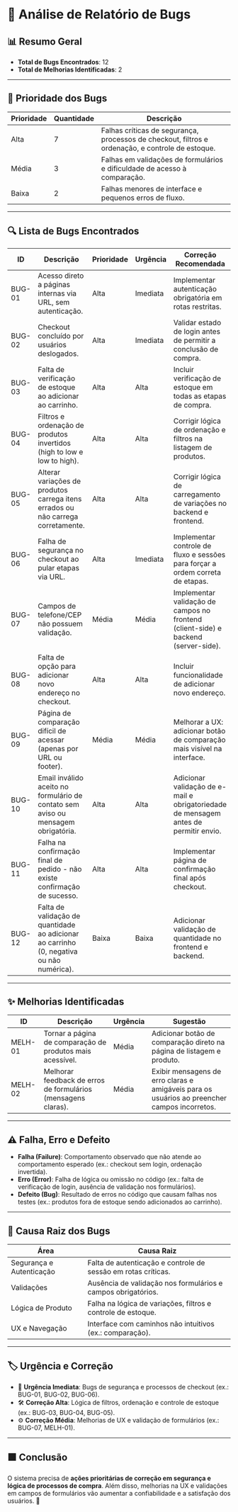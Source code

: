 # 🐞 Análise de Relatório de Bugs 

## 📊 Resumo Geral

- **Total de Bugs Encontrados**: 12
- **Total de Melhorias Identificadas**: 2

---

## 🚦 Prioridade dos Bugs

| Prioridade | Quantidade | Descrição                                                                                                 |
|------------|------------|-----------------------------------------------------------------------------------------------------------|
| Alta       | 7          | Falhas críticas de segurança, processos de checkout, filtros e ordenação, e controle de estoque.          |
| Média      | 3          | Falhas em validações de formulários e dificuldade de acesso à comparação.                                 |
| Baixa      | 2          | Falhas menores de interface e pequenos erros de fluxo.                                                    |

---

## 🔍 Lista de Bugs Encontrados

| ID    | Descrição                                                                                         | Prioridade | Urgência    | Correção Recomendada                                                                                                  |
|-------|----------------------------------------------------------------------------------------------------|------------|-------------|-----------------------------------------------------------------------------------------------------------------------|
| BUG-01 | Acesso direto a páginas internas via URL, sem autenticação.                                        | Alta       | Imediata    | Implementar autenticação obrigatória em rotas restritas.                                                              |
| BUG-02 | Checkout concluído por usuários deslogados.                                                       | Alta       | Imediata    | Validar estado de login antes de permitir a conclusão de compra.                                                      |
| BUG-03 | Falta de verificação de estoque ao adicionar ao carrinho.                                         | Alta       | Alta        | Incluir verificação de estoque em todas as etapas de compra.                                                          |
| BUG-04 | Filtros e ordenação de produtos invertidos (high to low e low to high).                            | Alta       | Alta        | Corrigir lógica de ordenação e filtros na listagem de produtos.                                                       |
| BUG-05 | Alterar variações de produtos carrega itens errados ou não carrega corretamente.                    | Alta       | Alta        | Corrigir lógica de carregamento de variações no backend e frontend.                                                   |
| BUG-06 | Falha de segurança no checkout ao pular etapas via URL.                                           | Alta       | Imediata    | Implementar controle de fluxo e sessões para forçar a ordem correta de etapas.                                         |
| BUG-07 | Campos de telefone/CEP não possuem validação.                                                     | Média      | Média       | Implementar validação de campos no frontend (client-side) e backend (server-side).                                     |
| BUG-08 | Falta de opção para adicionar novo endereço no checkout.                                          | Alta       | Alta        | Incluir funcionalidade de adicionar novo endereço.                                                                    |
| BUG-09 | Página de comparação difícil de acessar (apenas por URL ou footer).                               | Média      | Média       | Melhorar a UX: adicionar botão de comparação mais visível na interface.                                               |
| BUG-10 | Email inválido aceito no formulário de contato sem aviso ou mensagem obrigatória.                   | Alta       | Alta        | Adicionar validação de e-mail e obrigatoriedade de mensagem antes de permitir envio.                                  |
| BUG-11 | Falha na confirmação final de pedido - não existe confirmação de sucesso.                          | Alta       | Alta        | Implementar página de confirmação final após checkout.                                                                |
| BUG-12 | Falta de validação de quantidade ao adicionar ao carrinho (0, negativa ou não numérica).            | Baixa      | Baixa       | Adicionar validação de quantidade no frontend e backend.                                                              |

---

## ✨ Melhorias Identificadas

| ID        | Descrição                                                       | Urgência    | Sugestão                                                                                                 |
|-----------|------------------------------------------------------------------|-------------|----------------------------------------------------------------------------------------------------------|
| MELH-01   | Tornar a página de comparação de produtos mais acessível.        | Média       | Adicionar botão de comparação direto na página de listagem e produto.                                   |
| MELH-02   | Melhorar feedback de erros de formulários (mensagens claras).    | Média       | Exibir mensagens de erro claras e amigáveis para os usuários ao preencher campos incorretos.             |

---

## ⚠️ Falha, Erro e Defeito

- **Falha (Failure)**: Comportamento observado que não atende ao comportamento esperado (ex.: checkout sem login, ordenação invertida).
- **Erro (Error)**: Falha de lógica ou omissão no código (ex.: falta de verificação de login, ausência de validação nos formulários).
- **Defeito (Bug)**: Resultado de erros no código que causam falhas nos testes (ex.: produtos fora de estoque sendo adicionados ao carrinho).

---

## 🔎 Causa Raiz dos Bugs

| Área                     | Causa Raiz                                                               |
|--------------------------|--------------------------------------------------------------------------|
| Segurança e Autenticação | Falta de autenticação e controle de sessão em rotas críticas.            |
| Validações               | Ausência de validação nos formulários e campos obrigatórios.              |
| Lógica de Produto        | Falha na lógica de variações, filtros e controle de estoque.              |
| UX e Navegação           | Interface com caminhos não intuitivos (ex.: comparação).                  |

---

## 🏷️ Urgência e Correção

- 🚨 **Urgência Imediata**: Bugs de segurança e processos de checkout (ex.: BUG-01, BUG-02, BUG-06).  
- 🛠️ **Correção Alta**: Lógica de filtros, ordenação e controle de estoque (ex.: BUG-03, BUG-04, BUG-05).  
- ⚙️ **Correção Média**: Melhorias de UX e validação de formulários (ex.: BUG-07, MELH-01).  

---

## 🟩 Conclusão

O sistema precisa de **ações prioritárias de correção em segurança e lógica de processos de compra**. Além disso, melhorias na UX e validações em campos de formulários vão aumentar a confiabilidade e a satisfação dos usuários. 🚀
